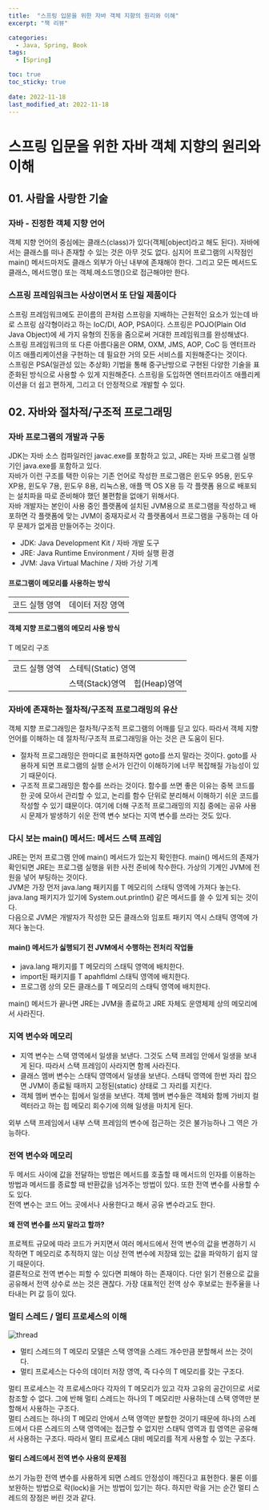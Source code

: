 ```yaml
---
title:  "스프링 입문을 위한 자바 객체 지향의 원리와 이해"
excerpt: "책 리뷰"

categories:
  - Java, Spring, Book
tags:
  - [Spring]

toc: true
toc_sticky: true
 
date: 2022-11-18
last_modified_at: 2022-11-18
---
```


# 스프링 입문을 위한 자바 객체 지향의 원리와 이해

## 01. 사람을 사랑한 기술
### 자바 - 진정한 객체 지향 언어
객체 지향 언어의 중심에는 클래스(class)가 있다(객체[object]라고 해도 된다). 자바에서는 클래스를 떠나 존재할 수 있는 것은 아무 것도 없다.
심지어 프로그램의 시작점인 main() 메서드마저도 클래스 외부가 아닌 내부에 존재해야 한다. 그리고 모든 메서드도 클래스, 메서드명() 또는 객체.메소드명()으로 접근해야만 한다.

### 스프링 프레임워크는 사상이면서 또 단일 제품이다
스프링 프레임워크에도 끈이름의 끈처럼 스프링을 지배하는 근원적인 요소가 있는데 바로 스프링 삼각형이라고 하는 IoC/DI, AOP, PSA이다.
스프링은 POJO(Plain Old Java Object)에 세 가지 유형의 진동을 줌으로써 거대한 프레임워크를 완성해냈다.   
스프링 프레임워크의 또 다른 아름다움은 ORM, OXM, JMS, AOP, CoC 등 엔터프라이즈 애플리케이션을 구현하는 데 필요한 거의 모든 서비스를 지원해준다는 것이다.    
스프링은 PSA(일관성 있는 추상화) 기법을 통해 중구난방으로 구현된 다양한 기술을 표준화된 방식으로 사용할 수 있게 지원해준다. 스프링을 도입하면 엔터프라이즈 애플리케이션을 더 쉽고 편하게, 그리고 더 안정적으로 개발할 수 있다.   

## 02. 자바와 절차적/구조적 프로그래밍
### 자바 프로그램의 개발과 구동
JDK는 자바 소스 컴파일러인 javac.exe를 포함하고 있고, JRE는 자바 프로그램 실행기인 java.exe를 포함하고 있다.   
자바가 이런 구조를 택한 이유는 기존 언어로 작성한 프로그램은 윈도우 95용, 윈도우 XP용, 윈도우 7용, 윈도우 8용, 리눅스용, 애플 맥 OS X용 등 각 플랫폼 용으로 배포되는 설치파을 따로 준비해야 했던 불편함을 없애기 위해서다.   
자바 개발자는 본인이 사용 중인 플랫폼에 설치된 JVM용으로 프로그램을 작성하고 배포하면 각 플랫폼에 맞는 JVM이 중재자로서 각 플랫폼에서 프로그램을 구동하는 데 아무 문제가 없게끔 만들어주는 것이다.
- JDK: Java Development Kit / 자바 개발 도구
- JRE: Java Runtime Environment / 자바 실행 환경
- JVM: Java Virtual Machine / 자바 가상 기계

#### 프로그램이 메모리를 사용하는 방식 
<table>
  <tr>
    <td>코드 실행 영역</td>
    <td>데이터 저장 영역</td>
  </tr>
</table>

#### 객체 지향 프로그램의 메모리 사용 방식
T 메모리 구조
<table>
  <tr>
    <td>코드 실행 영역</td>
    <td colspan="2">스테틱(Static) 영역</td>
  </tr>
  <tr>
  <td></td>
  <td>스택(Stack)영역</td>
  <td>힙(Heap)영역</td>
  </tr>
</table>

### 자바에 존재하는 절차적/구조적 프로그래밍의 유산
객체 지향 프로그래밍은 절차적/구조적 프로그램의 어깨를 딛고 있다. 따라서 객체 지향 언어를 이해하는 데 절차적/구조적 프로그래밍을 아는 것은 큰 도움이 된다.
- 절차적 프로그래밍은 한마디로 표현하자면 goto를 쓰지 말라는 것이다. goto를 사용하게 되면 프로그램의 실행 순서가 인간이 이해하기에 너무 복잡해질 가능성이 있기 때문이다.
- 구조적 프로그래밍은 함수를 쓰라는 것이다. 함수를 쓰면 좋은 이유는 중복 코드를 한 곳에 모아서 관리할 수 있고, 논리를 함수 단위로 분리해서 이해하기 쉬운 코드를 작성할 수 있기 떄문이다.
여기에 더해 구조적 프로그래밍의 지침 중에는 공유 사용 시 문제가 발생하기 쉬운 전역 변수 보다는 지역 변수를 쓰라는 것도 있다.

### 다시 보는 main() 메서드: 메서드 스택 프레임
JRE는 먼저 프로그램 안에 main() 메서드가 있는지 확인한다. main() 메서드의 존재가 확인되면 JRE는 프로그램 실행을 위한 사전 준비에 착수한다. 가상의 기계인 JVM에 전원을 넣어 부팅하는 것이다.   
JVM은 가장 먼저 java.lang 패키지를 T 메모리의 스태틱 영역에 가져다 놓는다. java.lang 패키지가 있기에 System.out.println() 같은 메서드를 쓸 수 있게 되는 것이다.  
다음으로 JVM은 개발자가 작성한 모든 클래스와 임포트 패키지 역시 스태틱 영역에 가져다 놓는다.
#### main() 메서드가 싫행되기 전 JVM에서 수행하는 전처리 작업들
- java.lang 패키지를 T 메모리의 스태틱 영역에 배치한다.
- import된 패키지를 T apahfldml 스태틱 영역에 배치한다.
- 프로그램 상의 모든 클래스를 T 메모리의 스태틱 영역에 배치한다.

main() 메서드가 끝나면 JRE는 JVM을 종료하고 JRE 자체도 운영체제 상의 메모리에서 사라진다.

### 지역 변수와 메모리
- 지역 변수는 스택 영역에서 일생을 보낸다. 그것도 스택 프레임 안에서 일생을 보내게 된다. 따라서 스택 프레임이 사라지면 함께 사라진다.   
- 클래스 멤버 변수는 스태틱 영역에서 일생을 보낸다. 스태틱 영역에 한번 자리 잡으면 JVM이 종료될 때까지 고정된(static) 상태로 그 자리를 지킨다.   
- 객체 멤버 변수는 힙에서 일생을 보낸다. 객체 멤버 변수들은 객체와 함께 가비지 컬렉터라고 하는 힙 메모리 회수기에 의해 일생을 마치게 된다.   

외부 스택 프레임에서 내부 스택 프레임의 변수에 접근하는 것은 불가능하나 그 역은 가능하다.

### 전역 변수와 메모리
두 메서드 사이에 값을 전달하는 방법은 메서드를 호출할 때 메서드의 인자를 이용하는 방법과 메서드를 종료할 때 반환값을 넘겨주는 방법이 있다. 또한 전역 변수를 사용할 수도 있다.   
전역 변수는 코드 어느 곳에서나 사용한다고 해서 공유 변수라고도 한다.

#### 왜 전역 변수를 쓰지 말라고 할까?
프로젝트 규모에 따라 코드가 커지면서 여러 메서드에서 전역 변수의 값을 변경하기 시작하면 T 메모리로 추적하지 않는 이상 전역 변수에 저장돼 있는 값을 파악하기 쉽지 않기 때문이다.   
결론적으로 전역 변수는 피할 수 있다면 피해야 하는 존재이다. 다만 읽기 전용으로 값을 공유해서 전역 상수로 쓰는 것은 괜찮다. 가장 대표적인 전역 상수 후보로는 원주율을 나타내는 PI 값 등이 있다.

### 멀티 스레드 / 멀티 프로세스의 이해
![thread](https://user-images.githubusercontent.com/62706198/202731215-d72f9c15-2d81-4e6f-aba2-3ed243fa9c31.jpeg)
- 멀티 스레드의 T 메모리 모델은 스택 영역을 스레드 개수만큼 분할해서 쓰는 것이다.   
- 멀티 프로세스는 다수의 데이터 저장 영역, 즉 다수의 T 메모리를 갖는 구조다.

멀티 프로세스는 각 프로세스마다 각자의 T 메모리가 있고 각자 고유의 공간이므로 서로 참조할 수 없다. 그에 반해 멀티 스레드는 하나의 T 메모리만 사용하는데 스택 영역만 분할해서 사용하는 구조다.   
멀티 스레드는 하나의 T 메모리 안에서 스택 영역만 분할한 것이기 때문에 하나의 스레드에서 다른 스레드의 스택 영역에는 접근할 수 없지만 스태틱 영역과 힙 영역은 공유해서 사용하는 구조다. 따라서 멀티 프로세스 대비 메모리를 적게 사용할 수 있는 구조다.   

#### 멀티 스레드에서 전역 변수 사용의 문제점
쓰기 가능한 전역 변수를 사용하게 되면 스레드 안정성이 깨진다고 표현한다. 물론 이를 보완하는 방법으로 락(lock)을 거는 방법이 있기는 하다. 하지만 락을 거는 순간 멀티 스레드의 장점은 버린 것과 같다.

